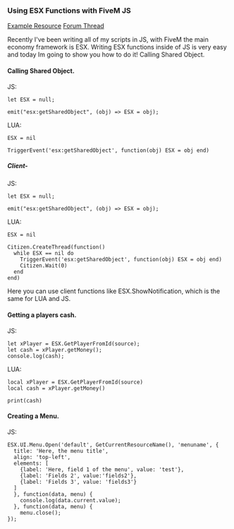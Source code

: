 ### Using ESX Functions with FiveM JS

[Example Resource]()  [Forum Thread]()

Recently I've been writing all of my scripts in JS, with FiveM the main economy framework is ESX. Writing ESX functions inside of JS is very easy and today Im going to show you how to do it!
Calling Shared Object.


#### Calling Shared Object.

JS:
```
let ESX = null;

emit("esx:getSharedObject", (obj) => ESX = obj);
```
LUA:
```
ESX = nil

TriggerEvent('esx:getSharedObject', function(obj) ESX = obj end)
```
##### Client-

JS:
```
let ESX = null;

emit("esx:getSharedObject", (obj) => ESX = obj);
```

LUA:
```
ESX = nil

Citizen.CreateThread(function()
  while ESX == nil do
    TriggerEvent('esx:getSharedObject', function(obj) ESX = obj end)
    Citizen.Wait(0)
  end
end)
```

Here you can use client functions like ESX.ShowNotification, which is the same for LUA and JS.

#### Getting a players cash.

JS:
```
let xPlayer = ESX.GetPlayerFromId(source);
let cash = xPlayer.getMoney();
console.log(cash);
```
LUA:
```
local xPlayer = ESX.GetPlayerFromId(source)
local cash = xPlayer.getMoney()

print(cash)
```

#### Creating a Menu.

JS:
```
ESX.UI.Menu.Open('default', GetCurrentResourceName(), 'menuname', {
  title: 'Here, the menu title',
  align: 'top-left',
  elements: [
    {label: 'Here, field 1 of the menu', value: 'test'},
    {label: 'Fields 2', value:'fields2'},
    {label: 'Fields 3', value: 'fields3'}
  ]
  }, function(data, menu) {
    console.log(data.current.value);
  }, function(data, menu) {
    menu.close();
});
```

